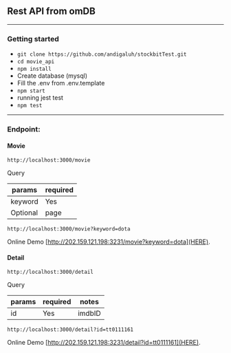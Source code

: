 ## Rest API from omDB
----------
### Getting started 
- `git clone https://github.com/andigaluh/stockbitTest.git`
- `cd movie_api`
- `npm install`
- Create database (mysql)
- Fill the .env from .env.template
- `npm start`
- running jest test
- `npm test`
----------

### Endpoint:

#### Movie


    http://localhost:3000/movie

Query

| **params** 	| **required**      |
|---------------|-------------------|
| keyword      	| Yes         	    |
| Optional      | page         	    |

``` http://localhost:3000/movie?keyword=dota ```

Online Demo [http://202.159.121.198:3231/movie?keyword=dota](HERE).

#### Detail

    http://localhost:3000/detail

Query

| **params** 	|       **required**      |  **notes**   |
|---------------|--------------------|----------------------|
| id      	    | Yes         	 |          imdbID         	|


``` http://localhost:3000/detail?id=tt0111161 ```

Online Demo [http://202.159.121.198:3231/detail?id=tt0111161](HERE).